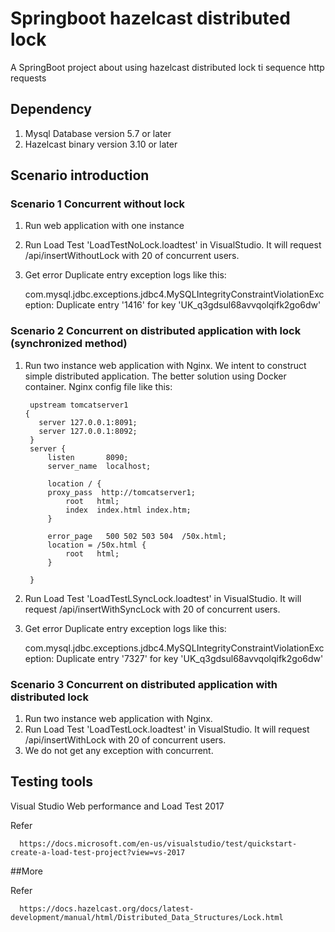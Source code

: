# Springboot hazelcast distributed lock
A SpringBoot project about using hazelcast distributed lock ti sequence http requests

## Dependency
1. Mysql Database version 5.7 or later
2. Hazelcast binary version 3.10 or later

## Scenario introduction
### Scenario 1 Concurrent without lock
1. Run web application with one instance
2. Run Load Test 'LoadTestNoLock.loadtest' in VisualStudio. It will request /api/insertWithoutLock with 20 of concurrent users.
3. Get error Duplicate entry exception logs like this:


     com.mysql.jdbc.exceptions.jdbc4.MySQLIntegrityConstraintViolationException: Duplicate entry '1416' for key 'UK_q3gdsul68avvqolqifk2go6dw'


### Scenario 2 Concurrent on distributed application with lock (synchronized method)
1. Run two instance web application with Nginx. We intent to construct simple distributed application. The better solution using Docker container.
   Nginx config file like this:
   	
        upstream tomcatserver1 
   	   {  
          server 127.0.0.1:8091;  
   		  server 127.0.0.1:8092;  
        }  
        server {
            listen       8090;
            server_name  localhost;
  
            location / {
   	 	    proxy_pass  http://tomcatserver1;
                root   html;
                index  index.html index.htm;
            }
    
            error_page   500 502 503 504  /50x.html;
            location = /50x.html {
                root   html;
            }
    
        }
2. Run  Load Test 'LoadTestLSyncLock.loadtest' in VisualStudio. It will request /api/insertWithSyncLock with 20 of concurrent users.
3. Get error Duplicate entry exception logs like this:


     com.mysql.jdbc.exceptions.jdbc4.MySQLIntegrityConstraintViolationException: Duplicate entry '7327' for key 'UK_q3gdsul68avvqolqifk2go6dw'

     
### Scenario 3  Concurrent on distributed application  with distributed lock 
1. Run two instance web application with Nginx. 
2. Run  Load Test 'LoadTestLock.loadtest' in VisualStudio. It will request /api/insertWithLock with 20 of concurrent users.
3. We do not get any exception with concurrent.

## Testing tools
  Visual Studio Web performance and Load Test 2017 
     
  Refer 
      
      https://docs.microsoft.com/en-us/visualstudio/test/quickstart-create-a-load-test-project?view=vs-2017
  
##More 
   
  Refer
  
      https://docs.hazelcast.org/docs/latest-development/manual/html/Distributed_Data_Structures/Lock.html